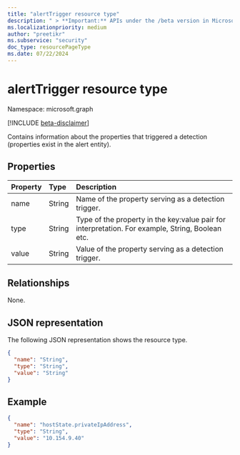 ```yaml
---
title: "alertTrigger resource type"
description: " > **Important:** APIs under the /beta version in Microsoft Graph are in preview and are subject to change. Use of these APIs in production applications is not supported."
ms.localizationpriority: medium
author: "preetikr"
ms.subservice: "security"
doc_type: resourcePageType
ms.date: 07/22/2024
---
```


# alertTrigger resource type

Namespace: microsoft.graph

 [!INCLUDE [beta-disclaimer](../../includes/beta-disclaimer.md)]

Contains information about the properties that triggered a detection (properties exist in the alert entity).

## Properties

| Property   | Type|Description|
|:---------------|:--------|:----------|
|name|String|Name of the property serving as a detection trigger.|
|type|String|Type of the property in the key:value pair for interpretation. For example, String, Boolean etc.|
|value|String|Value of the property serving as a detection trigger.|

## Relationships
None.

## JSON representation

The following JSON representation shows the resource type.

<!-- {
  "blockType": "resource",
  "optionalProperties": [

  ],
  "@odata.type": "microsoft.graph.alertTrigger"
}-->

```json
{
  "name": "String",
  "type": "String",
  "value": "String"
}
```

## Example

```json
{
  "name": "hostState.privateIpAddress",
  "type": "String",
  "value": "10.154.9.40"
}
```

<!-- uuid: 8fcb5dbc-d5aa-4681-8e31-b001d5168d79
2015-10-25 14:57:30 UTC -->
<!--
{
  "type": "#page.annotation",
  "description": "alertTrigger resource",
  "keywords": "",
  "section": "documentation",
  "tocPath": "",
  "suppressions": []
}
-->


